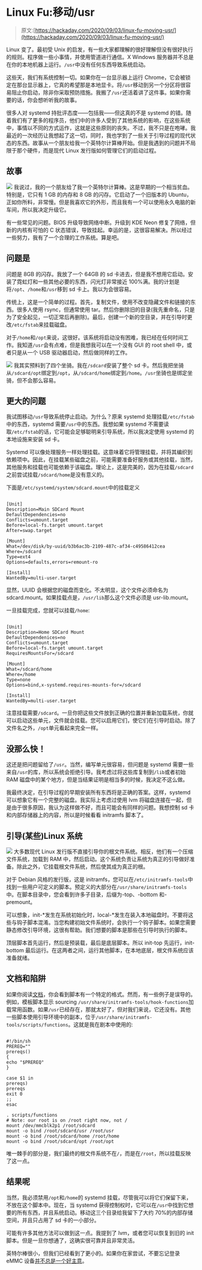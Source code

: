 # Linux Fu:移动/usr

> 原文:[https://hackaday.com/2020/09/03/linux-fu-moving-usr/](https://hackaday.com/2020/09/03/linux-fu-moving-usr/)

Linux 变了。最初受 Unix 的启发，有一些大家都理解的很好理解但没有很好执行的规则。程序做一些小事情，并使用管道进行通信。X Windows 服务器并不总是在你的本地机器上运行。`/usr`中没有任何东西导致系统启动。

这些天，我们有系统控制一切。如果你在一台显示器上运行 Chrome，它会被锁定在那台显示器上，它真的希望那是本地显卡。将`/usr`移动到另一个分区将很容易阻止你启动，除非你采取预防措施。我搬了`/usr`还活着讲了这件事。如果你需要的话，你会想听听我的故事。

很多人对 systemd 持批评态度——包括我——但这真的不是 systemd 的错。随着我们有了更多的程序员，他们中的许多人受到了其他系统的影响，在这些系统中，事情以不同的方式运作，这就是这些原则的丧失。不过，我不只是在咆哮。我最近的一次经历让我想起了这一切，同时，我也学到了一些关于引导过程的现代状态的东西。故事从一个朋友给我一个英特尔计算棒开始。但是我遇到的问题并不局限于那个硬件，而是现代 Linux 发行版如何管理它们的启动过程。

## 故事

[![](../Images/15b694daca02512c083843e96f862ec9.png)](https://hackaday.com/wp-content/uploads/2020/07/pc.png) 我说过，我的一个朋友给了我一个英特尔计算棒。这是早期的一个相当贫血。特别是，它只有 1 GB 的内存和 8 GB 的闪存。它启动了一个旧版本的 Ubuntu，正如你所料，非常慢。但是我喜欢它的外形，而且我有一个可以使用永久电脑的新车间，所以我决定升级它。

有一些常见的问题。BIOS 升级导致网络中断。升级到 KDE Neon 修复了网络，但新的内核有可怕的 C 状态错误，导致挂起。幸运的是，这很容易解决。所以经过一些努力，我有了一个合理的工作系统。算是吧。

## 问题是

问题是 8GB 的闪存。我放了一个 64GB 的 sd 卡进去，但是我不想用它启动。安装了霓虹灯和一些其他必要的东西，闪光灯非常接近 100%满。我的计划是将`/opt`、`/home`和`/usr`移到 sd 卡上。我以为会很容易。

传统上，这是一个简单的过程。首先，复制文件，使用不改变隐藏文件和链接的东西。很多人使用 rsync，但通常使用 tar。然后你删除旧的目录(我先重命名，只是为了安全起见，一切正常后再删除)。最后，创建一个新的空目录，并在引导时更改`/etc/fstab`来挂载磁盘。

对于`/home`和`/opt`来说，这很好。该系统将启动没有困难，我已经在任何时间工作。我知道`/usr`会有点难，但是我想我可以在一个没有 GUI 的 root shell 中，或者只是从一个 USB 驱动器启动，然后做同样的工作。

[![](../Images/ceb22f8a0e3189d595d60f684ce54eb0.png)](https://hackaday.com/wp-content/uploads/2020/07/sd.png) 我其实预料到了四个坐骑。我在`/sdcard`安装了整个 sd 卡。然后我把坐骑从`/sdcard/opt`绑定到`/opt`，从`/sdcard/home`绑定到`/home`。`/usr`坐骑也是绑定坐骑，但不会那么容易。

## 更大的问题

我试图移动`/usr`导致系统停止启动。为什么？原来 systemd 处理挂载`/etc/fstab`中的东西，systemd 需要`/usr`中的东西。我想如果 systemd 不需要读取`/etc/fstab`的话，它可能会足够聪明来引导系统，所以我决定使用 systemd 的本地设施来安装 sd 卡。

Systemd 可以像处理服务一样处理挂载。这意味着它将管理挂载，并将其编织到依赖项中。因此，在挂载某些磁盘之前，可能需要准备好服务或其他挂载，当然，其他服务和挂载也可能依赖于该磁盘。理论上，这是完美的，因为在挂载`/sdcard`之前尝试挂载`/sdcard/home`是没有意义的。

下面是`/etc/systemd/system/sdcard.mount`中的挂载定义

```

[Unit]
Description=Main SDCard Mount
DefaultDependencies=no
Conflicts=umount.target
Before=local-fs.target umount.target
After=swap.target

[Mount]
What=/dev/disk/by-uuid/b3b6ac3b-2109-487c-af34-c49586412cea
Where=/sdcard
Type=ext4
Options=defaults,errors=remount-ro

[Install]
WantedBy=multi-user.target

```

显然，UUID 会根据您的磁盘而变化。不太明显，这个文件必须命名为 sdcard.mount。如果挂载点是，`/usr/lib`那么这个文件必须是 usr-lib.mount。

一旦挂载完成，您就可以挂载`/home`:

```

[Unit]
Description=Home SDCard Mount
DefaultDependenices=no
Conflicts=umount.target
Before=local-fs.target umount.target
RequiresMountsFor=/sdcard

[Mount]
What=/sdcard/home
Where=/home
Type=none
Options=bind,x-systemd.requires-mounts-for=/sdcard

[Install]
WantedBy=multi-user.target

```

注意挂载需要`/sdcard`。一旦你把这些文件放到正确的位置并重新加载系统，你就可以启动这些单元，文件就会挂载。您可以启用它们，使它们在引导时启动。除了文件名之外，`/opt`单元看起来完全一样。

## 没那么快！

这还是把问题留给了`/usr`。当然，编写单元很容易，但问题是 systemd 需要一些来自`/usr`的库，所以系统会拒绝引导。我考虑过将这些库复制到`/lib`或者初始 RAM 磁盘中的某个地方，但是当结果证明是相当多的时候，我决定不这么做。

我最终决定，在引导过程的早期安装所有东西将是正确的答案。这样，systemd 可以想象它有一个完整的磁盘。我实际上考虑过使用 lvm 将磁盘连接在一起，但是由于很多原因，我认为这样做不好，而且可能会有同样的问题。我想控制 sd 卡和内部存储器上的内容，所以是时候看看 initramfs 脚本了。

## 引导(某些)Linux 系统

[![](../Images/e0177745376a93b3f40198d82bc8682d.png)](https://hackaday.com/wp-content/uploads/2020/07/tux.png) 大多数现代 Linux 发行版不直接引导你的根文件系统。相反，他们有一个压缩文件系统，加载到 RAM 中，然后启动。这个系统负责让系统为真正的引导做好准备。除此之外，它挂载根文件系统，然后使其成为真正的根。

对于 Debian 风格的发行版，这是 initramfs，您可以在`/etc/initramfs-tools`中找到一些用户可定义的脚本。预定义的大部分在`/usr/share/initramfs-tools`中。在脚本目录中，您会看到许多子目录，后缀为-top、-bottom 和-premount。

可以想象，init-*发生在系统初始化时，local-*发生在装入本地磁盘时。不要将这些与钩子脚本混淆。当您构建初始文件系统时，会执行一个钩子脚本。如果您需要静态修改引导环境，这很有帮助。我们想要的脚本是那些在引导时执行的脚本。

顶层脚本首先运行，然后是预装载，最后是底层脚本。所以 init-top 先运行，init-bottom 最后运行。在这两者之间，运行其他脚本，在本地底层，根文件系统应该准备就绪。

## 文档和陷阱

如果你阅读[文档](http://manpages.ubuntu.com/manpages/xenial/man8/initramfs-tools.8.html)，你会看到脚本有一个特定的格式。然而，有一些例子是误导的。例如，模板脚本显示 sourcing `/usr/share/initramfs-tools/hook-functions`加载常用函数。如果`/usr`已经存在，那就太好了，但对我们来说，它还没有。其他一些脚本使用引导环境中的副本，位于`/usr/share/initramfs-tools/scripts/functions`。这就是我在剧本中使用的:

```

#!/bin/sh
PREREQ=""
prereqs()
{
echo "$PREREQ"
}

case $1 in
prereqs)
prereqs
exit 0
;;
esac

. scripts/functions
# Note: our root is on /root right now, not /
mount /dev/mmcblk2p1 /root/sdcard
mount -o bind /root/sdcard/usr /root/usr
mount -o bind /root/sdcard/home /root/home
mount -o bind /root/sdcard/opt /root/opt

```

唯一棘手的部分是，我们最终的根文件系统不在`/`，而是在`/root`，所以挂载反映了这一点。

## 结果呢

当然，我必须禁用`/opt`和`/home`的 systemd 挂载，尽管我可以将它们保留下来，不放在这个脚本中。现在，当 systemd 获得控制权时，它可以在`/usr`中找到它想要的所有东西，并且系统启动。移动这三个目录给我留下了大约 70%的内部存储空间，并且只占用了 sd 卡的一小部分。

可能有许多其他方法可以做到这一点。我提到了 lvm，或者您可以恢复到旧的 init 脚本。但是一旦你想通了，这确实很可靠并且非常灵活。

英特尔棒很小，但我们已经看到了更小的。如果你在家尝试，不要忘记登录 eMMC 设备[并不总是一个好主意](https://hackaday.com/2019/10/17/worn-out-emmc-chips-are-crippling-older-teslas/#more-379566)。